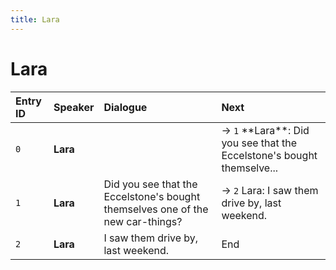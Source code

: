 ```yaml
---
title: Lara
---
```


# Lara


| Entry ID | Speaker | Dialogue | Next |
| :------- | :------ | :------- | :------------ |
| `0` | **Lara** |  | → `1` \*\*Lara\*\*: Did you see that the Eccelstone's bought themselve\.\.\. |
| `1` | **Lara** | Did you see that the Eccelstone's bought themselves one of the new car\-things? | → `2` Lara: I saw them drive by, last weekend\. |
| `2` | **Lara** | I saw them drive by, last weekend\. | End |
